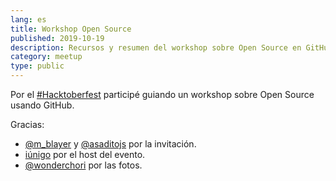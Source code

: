 ```yaml
---
lang: es
title: Workshop Open Source
published: 2019-10-19
description: Recursos y resumen del workshop sobre Open Source en GitHub. Buenos Aires, Argentina
category: meetup
type: public
---
```


Por el [#Hacktoberfest](https://hacktoberfest.digitalocean.com) participé guiando un workshop sobre Open Source usando GitHub.

Gracias:

- [\@m_blayer](https://twitter.com/M_Blayer) y [\@asaditojs](https://twitter.com/asaditojs) por la invitación.
- [iúnigo](https://iunigo.com.ar/) por el host del evento.
- [\@wonderchori](https://twitter.com/wonderchori) por las fotos.
